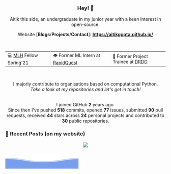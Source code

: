 <h3 align="center"> Hey! 👋</h3>

<p align="center">
Aitik this side, an undergraduate in my junior year with a keen interest in open-source.
</p>

<p align="center">
Website [<b>Blogs</b>/<b>Projects</b>/<b>Contact</b>]:
<a href="https://aitikgupta.github.io/"> <b>https://aitikgupta.github.io/</b></a>
</p>
<br>

<table align="center">
  <tr>
    <td style="border-right: 1px solid #eeeeef;"> 💻 <a href="http://fellowship.mlh.io/">MLH</a> Fellow Spring'21 </td>
    <td style="border-right: 1px solid #eeeeef;"> 👁️ Former ML Intern at <a href="https://www.rapidquest.in/">RapidQuest</a> </td>
    <td> 🐛 Former Project Trainee at <a href="https://www.drdo.gov.in/home">DRDO</a>   </td>
  </tr>
</table>
<br>

<p align="center">
I majorly contribute to organisations based on computational Python.
<br>
<i>Take a look at my repositories and let's get in touch!</i>
<br>
<br>
</p>

<p align="center">
I joined GitHub <b>2</b> years ago.<br>
Since then I've pushed <b>518</b> commits, opened <b>77</b> issues, submitted <b>90</b> pull requests, received <b>44</b> stars across <b>24</b> personal projects and contributed to <b>30</b> public repositories.
</p>

### 📕 Recent Posts (on my website)
<!-- BLOG-POST-LIST:START -->
<!-- BLOG-POST-LIST:END -->

<p align="center">
<img src="https://visitor-badge.laobi.icu/badge?page_id=aitikgupta"/>       
</p>

![Aitik Gupta](./assets/bottom_header.svg)